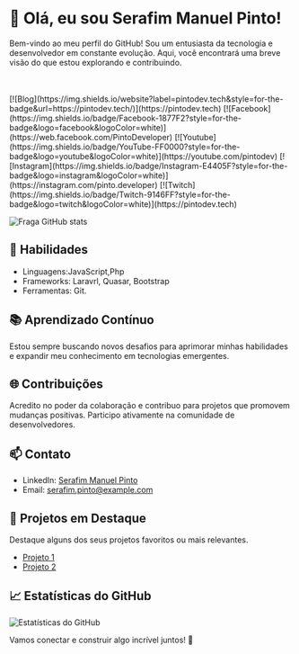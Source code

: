 # 👋 Olá, eu sou Serafim Manuel Pinto!

Bem-vindo ao meu perfil do GitHub! Sou um entusiasta da tecnologia e desenvolvedor em constante evolução. Aqui, você encontrará uma breve visão do que estou explorando e contribuindo.


<br>
<br>
[![Blog](https://img.shields.io/website?label=pintodev.tech&style=for-the-badge&url=https://pintodev.tech/)](https://pintodev.tech)
[![Facebook](https://img.shields.io/badge/Facebook-1877F2?style=for-the-badge&logo=facebook&logoColor=white)](https://web.facebook.com/PintoDeveloper)
[![Youtube](https://img.shields.io/badge/YouTube-FF0000?style=for-the-badge&logo=youtube&logoColor=white)](https://youtube.com/pintodev)
[![Instagram](https://img.shields.io/badge/Instagram-E4405F?style=for-the-badge&logo=instagram&logoColor=white)](https://instagram.com/pinto.developer)
[![Twitch](https://img.shields.io/badge/Twitch-9146FF?style=for-the-badge&logo=twitch&logoColor=white)](https://pintodev.tech)

![Fraga GitHub stats](https://github-readme-stats.vercel.app/api?username=PintoDev&show_icons=true&theme=dracula&count_private=true)

## 🚀 Habilidades

- Linguagens:JavaScript,Php
- Frameworks: Laravrl, Quasar, Bootstrap
- Ferramentas: Git.

## 📚 Aprendizado Contínuo

Estou sempre buscando novos desafios para aprimorar minhas habilidades e expandir meu conhecimento em tecnologias emergentes.

## 🌐 Contribuições

Acredito no poder da colaboração e contribuo para projetos que promovem mudanças positivas. Participo ativamente na comunidade de desenvolvedores.

## 📫 Contato

- LinkedIn: [Serafim Manuel Pinto](https://www.linkedin.com/in/serafimmanuel)
- Email: serafim.pinto@example.com

## 🚀 Projetos em Destaque

Destaque alguns dos seus projetos favoritos ou mais relevantes.

- [Projeto 1](link_para_projeto_1)
- [Projeto 2](link_para_projeto_2)

## 📈 Estatísticas do GitHub

![Estatísticas do GitHub](https://github-readme-stats.vercel.app/api?username=seu_usuario&show_icons=true&theme=radical)

Vamos conectar e construir algo incrível juntos! 🌟

